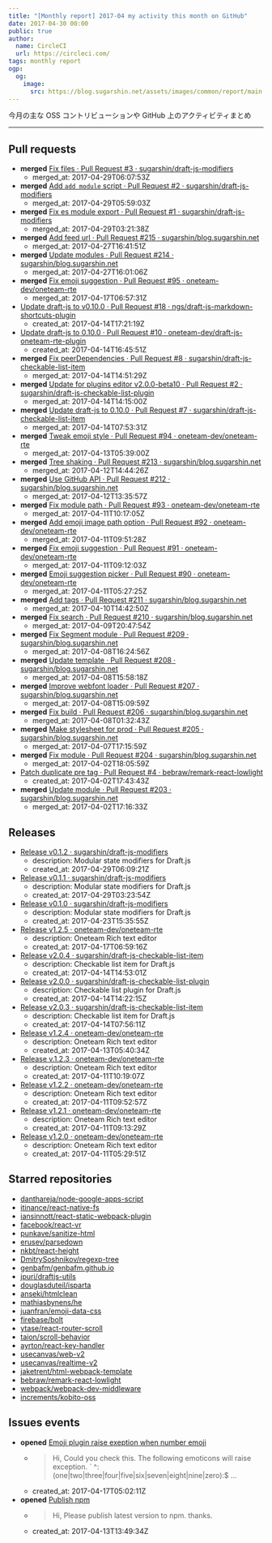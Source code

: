 ```yaml
---
title: "[Monthly report] 2017-04 my activity this month on GitHub"
date: 2017-04-30 00:00
public: true
author:
  name: CircleCI
  url: https://circleci.com/
tags: monthly report
ogp:
  og:
    image:
      src: https://blog.sugarshin.net/assets/images/common/report/main.png
---
```


今月の主な OSS コントリビューションや GitHub 上のアクティビティまとめ

***

## Pull requests

- **merged** [Fix files · Pull Request #3 · sugarshin/draft-js-modifiers](https://github.com/sugarshin/draft-js-modifiers/pull/3)
  - merged_at: 2017-04-29T06:07:53Z
- **merged** [Add `add module` script · Pull Request #2 · sugarshin/draft-js-modifiers](https://github.com/sugarshin/draft-js-modifiers/pull/2)
  - merged_at: 2017-04-29T05:59:03Z
- **merged** [Fix es module export · Pull Request #1 · sugarshin/draft-js-modifiers](https://github.com/sugarshin/draft-js-modifiers/pull/1)
  - merged_at: 2017-04-29T03:21:38Z
- **merged** [Add feed url · Pull Request #215 · sugarshin/blog.sugarshin.net](https://github.com/sugarshin/blog.sugarshin.net/pull/215)
  - merged_at: 2017-04-27T16:41:51Z
- **merged** [Update modules · Pull Request #214 · sugarshin/blog.sugarshin.net](https://github.com/sugarshin/blog.sugarshin.net/pull/214)
  - merged_at: 2017-04-27T16:01:06Z
- **merged** [Fix emoji suggestion · Pull Request #95 · oneteam-dev/oneteam-rte](https://github.com/oneteam-dev/oneteam-rte/pull/95)
  - merged_at: 2017-04-17T06:57:31Z
- [Update draft-js to v0.10.0 · Pull Request #18 · ngs/draft-js-markdown-shortcuts-plugin](https://github.com/ngs/draft-js-markdown-shortcuts-plugin/pull/18)
  - created_at: 2017-04-14T17:21:19Z
- [Update draft-js to 0.10.0 · Pull Request #10 · oneteam-dev/draft-js-oneteam-rte-plugin](https://github.com/oneteam-dev/draft-js-oneteam-rte-plugin/pull/10)
  - created_at: 2017-04-14T16:45:51Z
- **merged** [Fix peerDependencies · Pull Request #8 · sugarshin/draft-js-checkable-list-item](https://github.com/sugarshin/draft-js-checkable-list-item/pull/8)
  - merged_at: 2017-04-14T14:51:29Z
- **merged** [Update for plugins editor v2.0.0-beta10 · Pull Request #2 · sugarshin/draft-js-checkable-list-plugin](https://github.com/sugarshin/draft-js-checkable-list-plugin/pull/2)
  - merged_at: 2017-04-14T14:15:00Z
- **merged** [Update draft-js to 0.10.0 · Pull Request #7 · sugarshin/draft-js-checkable-list-item](https://github.com/sugarshin/draft-js-checkable-list-item/pull/7)
  - merged_at: 2017-04-14T07:53:31Z
- **merged** [Tweak emoji style · Pull Request #94 · oneteam-dev/oneteam-rte](https://github.com/oneteam-dev/oneteam-rte/pull/94)
  - merged_at: 2017-04-13T05:39:00Z
- **merged** [Tree shaking · Pull Request #213 · sugarshin/blog.sugarshin.net](https://github.com/sugarshin/blog.sugarshin.net/pull/213)
  - merged_at: 2017-04-12T14:44:26Z
- **merged** [Use GitHub API · Pull Request #212 · sugarshin/blog.sugarshin.net](https://github.com/sugarshin/blog.sugarshin.net/pull/212)
  - merged_at: 2017-04-12T13:35:57Z
- **merged** [Fix module path · Pull Request #93 · oneteam-dev/oneteam-rte](https://github.com/oneteam-dev/oneteam-rte/pull/93)
  - merged_at: 2017-04-11T10:17:05Z
- **merged** [Add emoji image path option · Pull Request #92 · oneteam-dev/oneteam-rte](https://github.com/oneteam-dev/oneteam-rte/pull/92)
  - merged_at: 2017-04-11T09:51:28Z
- **merged** [Fix emoji suggestion · Pull Request #91 · oneteam-dev/oneteam-rte](https://github.com/oneteam-dev/oneteam-rte/pull/91)
  - merged_at: 2017-04-11T09:12:03Z
- **merged** [Emoji suggestion picker · Pull Request #90 · oneteam-dev/oneteam-rte](https://github.com/oneteam-dev/oneteam-rte/pull/90)
  - merged_at: 2017-04-11T05:27:25Z
- **merged** [Add tags · Pull Request #211 · sugarshin/blog.sugarshin.net](https://github.com/sugarshin/blog.sugarshin.net/pull/211)
  - merged_at: 2017-04-10T14:42:50Z
- **merged** [Fix search · Pull Request #210 · sugarshin/blog.sugarshin.net](https://github.com/sugarshin/blog.sugarshin.net/pull/210)
  - merged_at: 2017-04-09T20:47:54Z
- **merged** [Fix Segment module · Pull Request #209 · sugarshin/blog.sugarshin.net](https://github.com/sugarshin/blog.sugarshin.net/pull/209)
  - merged_at: 2017-04-08T16:24:56Z
- **merged** [Update template · Pull Request #208 · sugarshin/blog.sugarshin.net](https://github.com/sugarshin/blog.sugarshin.net/pull/208)
  - merged_at: 2017-04-08T15:58:18Z
- **merged** [Improve webfont loader · Pull Request #207 · sugarshin/blog.sugarshin.net](https://github.com/sugarshin/blog.sugarshin.net/pull/207)
  - merged_at: 2017-04-08T15:09:59Z
- **merged** [Fix build · Pull Request #206 · sugarshin/blog.sugarshin.net](https://github.com/sugarshin/blog.sugarshin.net/pull/206)
  - merged_at: 2017-04-08T01:32:43Z
- **merged** [Make stylesheet for prod · Pull Request #205 · sugarshin/blog.sugarshin.net](https://github.com/sugarshin/blog.sugarshin.net/pull/205)
  - merged_at: 2017-04-07T17:15:59Z
- **merged** [Fix module · Pull Request #204 · sugarshin/blog.sugarshin.net](https://github.com/sugarshin/blog.sugarshin.net/pull/204)
  - merged_at: 2017-04-02T18:05:59Z
- [Patch duplicate pre tag · Pull Request #4 · bebraw/remark-react-lowlight](https://github.com/bebraw/remark-react-lowlight/pull/4)
  - created_at: 2017-04-02T17:43:43Z
- **merged** [Update module · Pull Request #203 · sugarshin/blog.sugarshin.net](https://github.com/sugarshin/blog.sugarshin.net/pull/203)
  - merged_at: 2017-04-02T17:16:33Z

## Releases

- [Release v0.1.2 · sugarshin/draft-js-modifiers](https://github.com/sugarshin/draft-js-modifiers/releases/tag/v0.1.2)
  - description: Modular state modifiers for Draft.js
  - created_at: 2017-04-29T06:09:21Z
- [Release v0.1.1 · sugarshin/draft-js-modifiers](https://github.com/sugarshin/draft-js-modifiers/releases/tag/v0.1.1)
  - description: Modular state modifiers for Draft.js
  - created_at: 2017-04-29T03:23:54Z
- [Release v0.1.0 · sugarshin/draft-js-modifiers](https://github.com/sugarshin/draft-js-modifiers/releases/tag/v0.1.0)
  - description: Modular state modifiers for Draft.js
  - created_at: 2017-04-23T15:35:55Z
- [Release v1.2.5 · oneteam-dev/oneteam-rte](https://github.com/oneteam-dev/oneteam-rte/releases/tag/v1.2.5)
  - description: Oneteam Rich text editor
  - created_at: 2017-04-17T06:59:16Z
- [Release v2.0.4 · sugarshin/draft-js-checkable-list-item](https://github.com/sugarshin/draft-js-checkable-list-item/releases/tag/v2.0.4)
  - description: Checkable list item for Draft.js
  - created_at: 2017-04-14T14:53:01Z
- [Release v2.0.0 · sugarshin/draft-js-checkable-list-plugin](https://github.com/sugarshin/draft-js-checkable-list-plugin/releases/tag/v2.0.0)
  - description: Checkable list plugin for Draft.js
  - created_at: 2017-04-14T14:22:15Z
- [Release v2.0.3 · sugarshin/draft-js-checkable-list-item](https://github.com/sugarshin/draft-js-checkable-list-item/releases/tag/v2.0.3)
  - description: Checkable list item for Draft.js
  - created_at: 2017-04-14T07:56:11Z
- [Release v1.2.4 · oneteam-dev/oneteam-rte](https://github.com/oneteam-dev/oneteam-rte/releases/tag/v1.2.4)
  - description: Oneteam Rich text editor
  - created_at: 2017-04-13T05:40:34Z
- [Release v.1.2.3 · oneteam-dev/oneteam-rte](https://github.com/oneteam-dev/oneteam-rte/releases/tag/v.1.2.3)
  - description: Oneteam Rich text editor
  - created_at: 2017-04-11T10:19:07Z
- [Release v1.2.2 · oneteam-dev/oneteam-rte](https://github.com/oneteam-dev/oneteam-rte/releases/tag/v1.2.2)
  - description: Oneteam Rich text editor
  - created_at: 2017-04-11T09:52:57Z
- [Release v1.2.1 · oneteam-dev/oneteam-rte](https://github.com/oneteam-dev/oneteam-rte/releases/tag/v1.2.1)
  - description: Oneteam Rich text editor
  - created_at: 2017-04-11T09:13:29Z
- [Release v1.2.0 · oneteam-dev/oneteam-rte](https://github.com/oneteam-dev/oneteam-rte/releases/tag/v1.2.0)
  - description: Oneteam Rich text editor
  - created_at: 2017-04-11T05:29:51Z

## Starred repositories

- [danthareja/node-google-apps-script](https://github.com/danthareja/node-google-apps-script)
- [itinance/react-native-fs](https://github.com/itinance/react-native-fs)
- [iansinnott/react-static-webpack-plugin](https://github.com/iansinnott/react-static-webpack-plugin)
- [facebook/react-vr](https://github.com/facebook/react-vr)
- [punkave/sanitize-html](https://github.com/punkave/sanitize-html)
- [erusev/parsedown](https://github.com/erusev/parsedown)
- [nkbt/react-height](https://github.com/nkbt/react-height)
- [DmitrySoshnikov/regexp-tree](https://github.com/DmitrySoshnikov/regexp-tree)
- [genbafm/genbafm.github.io](https://github.com/genbafm/genbafm.github.io)
- [jpuri/draftjs-utils](https://github.com/jpuri/draftjs-utils)
- [douglasduteil/isparta](https://github.com/douglasduteil/isparta)
- [anseki/htmlclean](https://github.com/anseki/htmlclean)
- [mathiasbynens/he](https://github.com/mathiasbynens/he)
- [juanfran/emoji-data-css](https://github.com/juanfran/emoji-data-css)
- [firebase/bolt](https://github.com/firebase/bolt)
- [ytase/react-router-scroll](https://github.com/ytase/react-router-scroll)
- [taion/scroll-behavior](https://github.com/taion/scroll-behavior)
- [ayrton/react-key-handler](https://github.com/ayrton/react-key-handler)
- [usecanvas/web-v2](https://github.com/usecanvas/web-v2)
- [usecanvas/realtime-v2](https://github.com/usecanvas/realtime-v2)
- [jaketrent/html-webpack-template](https://github.com/jaketrent/html-webpack-template)
- [bebraw/remark-react-lowlight](https://github.com/bebraw/remark-react-lowlight)
- [webpack/webpack-dev-middleware](https://github.com/webpack/webpack-dev-middleware)
- [increments/kobito-oss](https://github.com/increments/kobito-oss)

## Issues events

- **opened** [Emoji plugin raise exeption when number emoji](https://github.com/draft-js-plugins/draft-js-plugins/issues/717)
  - > Hi,    Could you check this. The following emoticons will raise exception.    `  ^:(one|two|three|four|five|six|seven|eight|nine|zero):$ ...
  - created_at: 2017-04-17T05:02:11Z
- **opened** [Publish npm](https://github.com/iamcal/emoji-data/issues/84)
  - > Hi,    Please publish latest version to npm. thanks.
  - created_at: 2017-04-13T13:49:34Z
